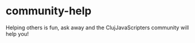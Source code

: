 # community-help
Helping others is fun, ask away and the ClujJavaScripters community will help you!
